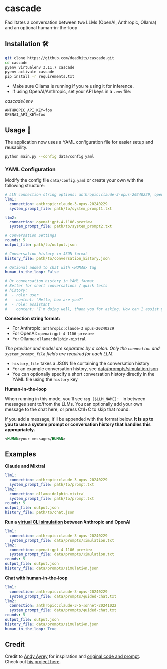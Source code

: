 # cascade

Facilitates a conversation between two LLMs (OpenAI, Anthropic, Ollama) and an optional human-in-the-loop

## Installation 🛠️

```bash
git clone https://github.com/deadbits/cascade.git
cd cascade
pyenv virtualenv 3.11.7 cascade
pyenv activate cascade
pip install -r requirements.txt
```

* Make sure Ollama is running if you're using it for inference.
* If using OpenAI/Anthropic, set your API keys in a `.env` file:

_cascade/.env_
```
ANTHROPIC_API_KEY=foo
OPENAI_API_KEY=foo
```

## Usage 🚀

The application now uses a YAML configuration file for easier setup and reusability.

```bash
python main.py --config data/config.yaml
```

### YAML Configuration

Modify the config file `data/config.yaml` or create your own with the following structure:

```yaml
# LLM connection string options: anthropic:claude-3-opus-20240229, openai:gpt-4-1106-preview, ollama:dolphin-mixtral
llm1:
  connection: anthropic:claude-3-opus-20240229
  system_prompt_file: path/to/system_prompt1.txt

llm2:
  connection: openai:gpt-4-1106-preview
  system_prompt_file: path/to/system_prompt2.txt

# Conversation Settings
rounds: 5
output_file: path/to/output.json

# Conversation history in JSON format
history_file: path/to/conversation_history.json

# Optional added to chat with <HUMAN> tag
human_in_the_loop: False

# Or conversation history in YAML format
# Better for short conversations / quick tests
# history:
#  - role: user
#    content: "Hello, how are you?"
#  - role: assistant
#    content: "I'm doing well, thank you for asking. How can I assist you today?"
```

**Connection string format:**
- For Anthropic: `anthropic:claude-3-opus-20240229`
- For OpenAI: `openai:gpt-4-1106-preview`
- For Ollama: `ollama:dolphin-mixtral`

*The provider and model are separated by a colon. Only the `connection` and `system_prompt_file` fields are required for each LLM.*

* `history_file` takes a JSON file containing the conversation history
* For an example conversation history, see [data/prompts/simulation.json](data/prompts/simulation.json)
* You can optionally specify a short conversation history directly in the YAML file using the `history` key

**Human-in-the-loop**

When running in this mode, you'll see `msg ($LLM_NAME): ` in between messages sent to/from the LLMs.
You can optionally add your own message to the chat here, or press Ctrl+C to skip that round.

If you add a message, it'll be appended with the format below. 
**It is up to you to use a system prompt or conversation history that handles this appropriately.**

```xml
<HUMAN>your message</HUMAN>
```

## Examples

**Claude and Mixtral** 

```yaml
llm1:
  connection: anthropic:claude-3-opus-20240229
  system_prompt_file: path/to/prompt.txt
llm2:
  connection: ollama:dolphin-mixtral
  system_prompt_file: path/to/prompt.txt
rounds: 5
output_file: output.json
history_file: path/to/chat.json
```

**Run a [virtual CLI simulation](https://twitter.com/AndyAyrey/status/1769942282168664104) between Anthropic and OpenAI**

```yaml
llm1:
  connection: anthropic:claude-3-opus-20240229
  system_prompt_file: data/prompts/simulation.txt
llm2:
  connection: openai:gpt-4-1106-preview
  system_prompt_file: data/prompts/simulation.txt
rounds: 5
output_file: output.json
history_file: data/prompts/simulation.json
```

**Chat with human-in-the-loop**

```yaml
llm1:
  connection: anthropic:claude-3-opus-20240229
  system_prompt_file: data/prompts/guided-chat.txt
llm2:
  connection: anthropic:claude-3-5-sonnet-20241022
  system_prompt_file: data/prompts/guided-chat.txt
rounds: 5
output_file: output.json
history_file: data/prompts/simulation.json
human_in_the_loop: True
```

## Credit

Credit to [Andy Ayrey](https://twitter.com/AndyAyrey/status/1769942282168664104) for inspiration and [original code and prompt](https://www.codedump.xyz/py/ZfkQmMk8I7ecLbIk).  
Check out [his project here](https://dreams-of-an-electric-mind.webflow.io/).
